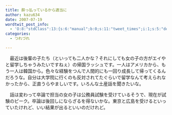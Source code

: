 ```yaml
---
title: 酔っ払っているから適当に
author: kazu634
date: 2007-07-19
wordtwit_post_info:
  - 'O:8:"stdClass":13:{s:6:"manual";b:0;s:11:"tweet_times";i:1;s:5:"delay";i:0;s:7:"enabled";i:1;s:10:"separation";s:2:"60";s:7:"version";s:3:"3.7";s:14:"tweet_template";b:0;s:6:"status";i:2;s:6:"result";a:0:{}s:13:"tweet_counter";i:2;s:13:"tweet_log_ids";a:1:{i:0;i:3063;}s:9:"hash_tags";a:0:{}s:8:"accounts";a:1:{i:0;s:7:"kazu634";}}'
categories:
  - つれづれ

---
```

<div class="section">
<p>
    　最近は後輩の子たち（といっても二人かな？それにしても女の子の方がエイやと留学しちゃうみたいですねぇ）の帰国ラッシュです。一人はアメリカから、もう一人は韓国から。色々な経験をつんで人間的にも一回り成長して帰ってくるんだろうな。自分は大学院に行くのも反対されてたぐらいで留学なんて考えられなかったから、正直うらやましいです。いろんな土産話を聞きたいな。
</p>
  
<p>
    　話は変わって卒論で担当の女の子は公務員試験を受けているそうで、現在が試験のピーク。卒論は後回しにならざるを得ないかな。東京と広島を受けるといっていたけれど、いい結果が出るといいのだけれど。
</p>
</div>
